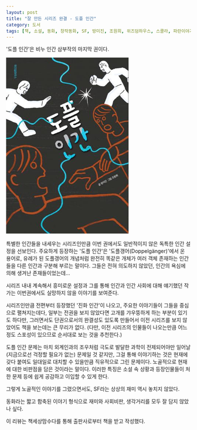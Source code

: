 ```yaml
---
layout: post
title: "잘 만든 시리즈 완결 - 도플 인간"
category: 도서
tags: [책, 소설, 동화, 창작동화, SF, 방미진, 조원희, 위즈덤하우스, 스콜라, 파란이야기, 책세상맘수다, 서평]
---
```


'도플 인간'은
비누 인간 삼부작의 마지막 권이다.

![표지](/images/doppel-human-book-h480.jpg)

특별한 인간들을 내세우는 시리즈인만큼
이번 권에서도 일반적이지 않은 독특한 인간 설정을 선보인다.
주요하게 등장하는 '도플 인간'은 '도플갱어(Doppelgänger)'에서 온 용어로,
유례가 된 도플갱어의 개념처럼 완전히 똑같은 개체가 여러 객체 존재하는 인간들을 다른 인간과 구분해 부르는 말이다.
그들은 전혀 의도하지 않았던, 인간의 욕심에 의해 생겨난 존재들이었는데...

시리즈 내내 계속해서 흥미로운 설정과 그를 통해 인간과 인간 사회에 대해 얘기했던 작가는
이번권에서도 실망하지 않을 이야기를 보여준다.

시리즈인만큼 전편부터 등장했던 '진화 인간'이 나오고,
주요한 이야기들이 그들을 중심으로 펼쳐지는데다,
일부는 전권을 보지 않았다면 고개를 갸우뚱하게 하는 부분이 있기도 하다만,
그러면서도 단권으로서의 완결성도 있도록 만들어서
이전 시리즈를 보지 않았어도 책을 보는데는 큰 무리가 없다.
(다만, 이전 시리즈의 인물들이 나오는만큼 어느정도 스포성이 있으므로 순서대로 보는 것을 추천한다.)

도플 인간 문제는 마치 외계인과의 조우처럼
극도로 발달한 과학이 전제되어야만 일어날 (지금으로선 걱정할 필요가 없는) 문제일 것 같지만,
그걸 통해 이야기하는 것은 현재에 갖다 붙여도 일대일로 대치할 수 있을만큼 직유적으로 그린 문제이다.
노골적으로 현재에 대한 비판점을 담은 것이라는 말이다.
이러한 특징은 소설 속 상황과 등장인물들이 처한 문제 등에 쉽게 공감하고 이입할 수 있게 한다.

그렇게 노골적인 이야기를 그렸으면서도,
SF라는 상상의 재미 역시 놓치지 않았다.

동화라는 짧고 함축된 이야기 형식으로
재미와 사회비판, 생각거리를 모두 잘 담지 않았나 싶다.



<div class="im im-info">
이 리뷰는 책세상맘수다를 통해 출판사로부터 책을 받고 작성했다.
</div>
